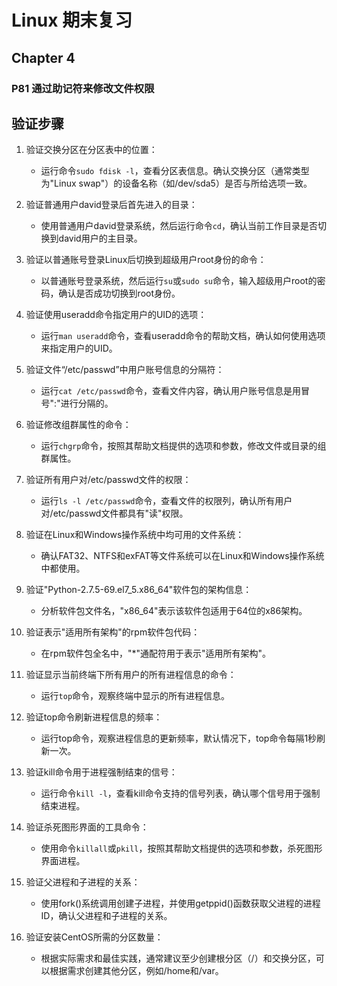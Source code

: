 # Linux 期末复习

## Chapter 4

### P81 通过助记符来修改文件权限



## 验证步骤

1. 验证交换分区在分区表中的位置：

   - 运行命令`sudo fdisk -l`，查看分区表信息。确认交换分区（通常类型为"Linux swap"）的设备名称（如/dev/sda5）是否与所给选项一致。








18. 验证普通用户david登录后首先进入的目录：

    - 使用普通用户david登录系统，然后运行命令`cd`，确认当前工作目录是否切换到david用户的主目录。

19. 验证以普通账号登录Linux后切换到超级用户root身份的命令：

    - 以普通账号登录系统，然后运行`su`或`sudo su`命令，输入超级用户root的密码，确认是否成功切换到root身份。

20. 验证使用useradd命令指定用户的UID的选项：

    - 运行`man useradd`命令，查看useradd命令的帮助文档，确认如何使用选项来指定用户的UID。

21. 验证文件“/etc/passwd”中用户账号信息的分隔符：

    - 运行`cat /etc/passwd`命令，查看文件内容，确认用户账号信息是用冒号":"进行分隔的。

22. 验证修改组群属性的命令：

    - 运行`chgrp`命令，按照其帮助文档提供的选项和参数，修改文件或目录的组群属性。

    

23. 验证所有用户对/etc/passwd文件的权限：

    - 运行`ls -l /etc/passwd`命令，查看文件的权限列，确认所有用户对/etc/passwd文件都具有"读"权限。

24. 验证在Linux和Windows操作系统中均可用的文件系统：

    - 确认FAT32、NTFS和exFAT等文件系统可以在Linux和Windows操作系统中都使用。

25. 验证"Python-2.7.5-69.el7_5.x86_64"软件包的架构信息：

    - 分析软件包文件名，"x86_64"表示该软件包适用于64位的x86架构。

26. 验证表示"适用所有架构"的rpm软件包代码：

    - 在rpm软件包全名中，"*"通配符用于表示"适用所有架构"。

27. 验证显示当前终端下所有用户的所有进程信息的命令：

    - 运行`top`命令，观察终端中显示的所有进程信息。

28. 验证top命令刷新进程信息的频率：

    - 运行top命令，观察进程信息的更新频率，默认情况下，top命令每隔1秒刷新一次。

29. 验证kill命令用于进程强制结束的信号：

    - 运行命令`kill -l`，查看kill命令支持的信号列表，确认哪个信号用于强制结束进程。

30. 验证杀死图形界面的工具命令：

    - 使用命令`killall`或`pkill`，按照其帮助文档提供的选项和参数，杀死图形界面进程。

31. 验证父进程和子进程的关系：

    - 使用fork()系统调用创建子进程，并使用getppid()函数获取父进程的进程ID，确认父进程和子进程的关系。

32. 验证安装CentOS所需的分区数量：

    - 根据实际需求和最佳实践，通常建议至少创建根分区（/）和交换分区，可以根据需求创建其他分区，例如/home和/var。

    
